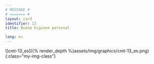 ```yaml
---
# MESSAGE #
# ======= #
layout: card
identifier: 13
title: Buena higiene personal

lang: es
---
```


![cmt-13_es]({% render_depth %}assets/img/graphics/cmt-13_es.png){:class="my-img-class"}
